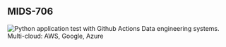## MIDS-706
![Python application test with Github Actions](https://github.com/shangwenyan/MIDS-706-DATA-ENGINEERING-SYSTEMS/workflows/Python%20application%20test%20with%20Github%20Actions/badge.svg)
Data engineering systems. Multi-cloud: AWS, Google, Azure
